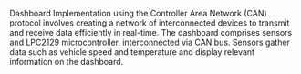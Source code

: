 Dashboard Implementation using the Controller Area Network (CAN) protocol involves
creating a network of interconnected devices to transmit and receive data efficiently in real-time.
The dashboard comprises sensors and LPC2129 microcontroller. interconnected via CAN bus. Sensors
gather data such as vehicle speed and temperature and display relevant information on the dashboard.
